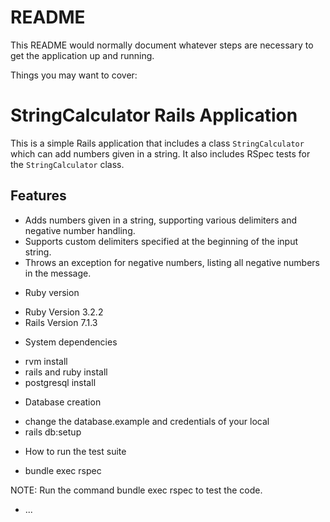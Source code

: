 # README

This README would normally document whatever steps are necessary to get the
application up and running.

Things you may want to cover:


# StringCalculator Rails Application

This is a simple Rails application that includes a class `StringCalculator` which can add numbers given in a string. It also includes RSpec tests for the `StringCalculator` class.

## Features

- Adds numbers given in a string, supporting various delimiters and negative number handling.
- Supports custom delimiters specified at the beginning of the input string.
- Throws an exception for negative numbers, listing all negative numbers in the message.

* Ruby version
- Ruby Version 3.2.2
- Rails Version 7.1.3

* System dependencies
- rvm install
- rails and ruby install
- postgresql install

* Database creation
- change the database.example and credentials of your local
- rails db:setup

* How to run the test suite
- bundle exec rspec


NOTE: Run the command bundle exec rspec to test the code.

* ...

